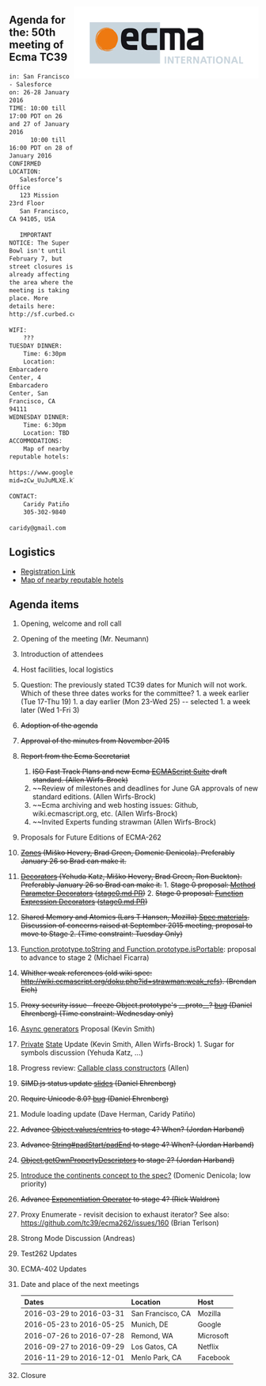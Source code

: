 <img src="../images/Ecma_RVB-003.jpg"
     align="right" alt="" />

## Agenda for the: 50th meeting of Ecma TC39

    in: San Francisco - Salesforce
    on: 26-28 January 2016
    TIME: 10:00 till 17:00 PDT on 26 and 27 of January 2016
          10:00 till 16:00 PDT on 28 of January 2016
    CONFIRMED LOCATION:
       Salesforce’s Office
       123 Mission 23rd Floor
       San Francisco, CA 94105, USA

       IMPORTANT NOTICE: The Super Bowl isn't until February 7, but street closures is already affecting the area where the meeting is taking place. More details here: http://sf.curbed.com/archives/2016/01/22/get_ready_super_bowl_street_closures_start_tomorrow.php

    WIFI:
        ???
    TUESDAY DINNER:
        Time: 6:30pm
        Location: Embarcadero Center, 4 Embarcadero Center, San Francisco, CA 94111
    WEDNESDAY DINNER:
        Time: 6:30pm
        Location: TBD
    ACCOMMODATIONS:
        Map of nearby reputable hotels:
        https://www.google.com/maps/d/edit?mid=zCw_UuJuMLXE.k7jLE43b3qhE&usp=sharing

    CONTACT:
        Caridy Patiño
        305-302-9840
        caridy@gmail.com

## Logistics

- [Registration Link](https://ecma-international.doodle.com/poll/swz9zuggvuzarg6f)
- [Map of nearby reputable hotels](https://www.google.com/maps/d/edit?mid=zCw_UuJuMLXE.k7jLE43b3qhE&usp=sharing)

## Agenda items

1. Opening, welcome and roll call
  1. Opening of the meeting (Mr. Neumann)
  1. Introduction of attendees
  1. Host facilities, local logistics
  1. Question: The previously stated TC39 dates for Munich will not work. Which of these three dates works for the committee?
    1. a week earlier (Tue 17-Thu 19)
    1. a day earlier (Mon 23-Wed 25) -- selected
    1. a week later (Wed 1-Fri 3)
1. ~~Adoption of the agenda~~
1. ~~Approval of the minutes from November 2015~~
1. ~~Report from the Ecma Secretariat~~
    1. ~~ISO Fast Track Plans and new Ecma [ECMAScript Suite](https://members.ecma-international.org/get.php?group=TC39&file=2016_sub_tc39-2016-003.doc) draft standard. (Allen Wirfs-Brock)~~
    1. ~~Review of milestones and deadlines for June GA approvals of new standard editions. (Allen Wirfs-Brock)
    1. ~~Ecma archiving and web hosting issues: Github, wiki.ecmascript.org, etc. (Allen Wirfs-Brock)
    1. ~~Invited Experts funding strawman (Allen Wirfs-Brock)
1. Proposals for Future Editions of ECMA-262
  1. ~~[Zones](https://docs.google.com/presentation/d/1H3E2ToJ8VHgZS8eS6bRv-vg5OksObj5wv6gyzJJwOK0/edit#slide=id.p) (Miško Hevery, Brad Green, Domenic Denicola). Preferably January 26 so Brad can make it.~~
  1. ~~[Decorators](https://github.com/wycats/javascript-decorators) (Yehuda Katz, Miško Hevery, Brad Green, Ron Buckton). Preferably January 26 so Brad can make it.~~
    1. ~~Stage 0 proposal: [Method Parameter Decorators](https://goo.gl/r1XT9b) ([stage0.md PR](https://github.com/tc39/ecma262/pull/323))~~
    2. ~~Stage 0 proposal: [Function Expression Decorators](https://goo.gl/8MmCMG) ([stage0.md PR](https://github.com/tc39/ecma262/pull/324))~~
  1. ~~Shared Memory and Atomics (Lars T Hansen, Mozilla) [Spec materials](https://github.com/lars-t-hansen/ecmascript_sharedmem).  Discussion of concerns raised at September 2015 meeting, proposal to move to Stage 2. (Time constraint: Tuesday Only)~~
  1. [Function.prototype.toString and Function.prototype.isPortable](https://github.com/michaelficarra/Function-prototype-toString-revision): proposal to advance to stage 2 (Michael Ficarra)
  1. ~~Whither weak references (old wiki spec: http://wiki.ecmascript.org/doku.php?id=strawman:weak_refs). (Brendan Eich)~~
  1. ~~Proxy security issue--freeze Object.prototype's \_\_proto\_\_? [bug](https://github.com/tc39/ecma262/issues/272) (Daniel Ehrenberg) (Time constraint: Wednesday only)~~
  1. [Async generators](https://github.com/zenparsing/async-iteration) Proposal (Kevin Smith)
  1. [Private](https://github.com/zenparsing/es-private-fields) [State](https://github.com/wycats/javascript-private-state) Update (Kevin Smith, Allen Wirfs-Brock)
    1. Sugar for symbols discussion (Yehuda Katz, ...)
  1. Progress review: [Callable class constructors](https://github.com/tc39/ecma262/blob/master/workingdocs/callconstructor.md) (Allen)
  1. ~~SIMD.js status update [slides](https://docs.google.com/presentation/d/1tREM-eLjadnXZogdKXlTWY8XzicXgylI_GlIxxsMNzc/edit)  (Daniel Ehrenberg)~~
  1. ~~Require Unicode 8.0? [bug](https://github.com/tc39/ecma262/pull/300) (Daniel Ehrenberg)~~
  1. Module loading update (Dave Herman, Caridy Patiño)
  1. ~~Advance [Object.values/entries](https://github.com/tc39/proposal-object-values-entries) to stage 4? When? (Jordan Harband)~~
  1. ~~Advance [String#padStart/padEnd](https://github.com/tc39/proposal-string-pad-start-end) to stage 4? When? (Jordan Harband)~~
  1. ~~[Object.getOwnPropertyDescriptors](https://github.com/WebReflection/Object.getOwnPropertyDescriptors) to stage 2? (Jordan Harband)~~
  1. [Introduce the continents concept to the spec?](https://github.com/tc39/ecma262/pull/226/) (Domenic Denicola; low priority)
  1. ~~Advance [Exponentiation Operator](http://rwaldron.github.io/exponentiation-operator/) to stage 4? (Rick Waldron)~~
  1. Proxy Enumerate - revisit decision to exhaust iterator? See also: https://github.com/tc39/ecma262/issues/160 (Brian Terlson)
1. Strong Mode Discussion (Andreas)
1. Test262 Updates
1. ECMA-402 Updates
1. Date and place of the next meetings

    | Dates                    | Location          | Host       |
    |--------------------------|-------------------|------------|
    | 2016-03-29 to 2016-03-31 | San Francisco, CA | Mozilla    |
    | 2016-05-23 to 2016-05-25 | Munich, DE        | Google     |
    | 2016-07-26 to 2016-07-28 | Remond, WA        | Microsoft  |
    | 2016-09-27 to 2016-09-29 | Los Gatos, CA     | Netflix    |
    | 2016-11-29 to 2016-12-01 | Menlo Park, CA    | Facebook   |

1. Closure
